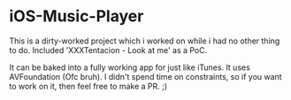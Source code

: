 # iOS-Music-Player

This is a dirty-worked project which i worked on while i had no other thing to do. Included 'XXXTentacion - Look at me' as a PoC.

It can be baked into a fully working app for just like iTunes.
It uses AVFoundation (Ofc bruh).
I didn't spend time on constraints, so if you want to work on it, then feel free to make a PR. ;)
